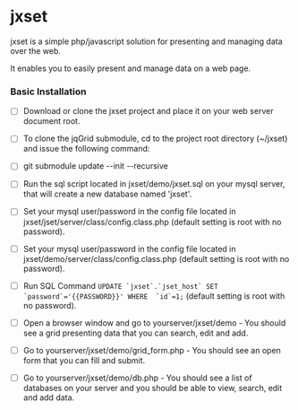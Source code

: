 # jxset


jxset is a simple php/javascript solution for presenting and managing data over the web.

It enables you to easily present and manage data on a web page.

### Basic Installation

* [ ] Download or clone the jxset project and place it on your web server document root.
* [ ] To clone the jqGrid submodule, cd to the project root directory (~/jxset) and issue the following command:
* [ ] git submodule update --init --recursive
* [ ] Run the sql script located in jxset/demo/jxset.sql on your mysql server, that will create a new database named 'jxset'.
* [ ] Set your mysql user/password in the config file located in jxset/jset/server/class/config.class.php (default setting is root with no password).
* [ ] Set your mysql user/password in the config file located in jxset/demo/server/class/config.class.php (default setting is root with no password).
* [ ] Run SQL Command ```UPDATE `jxset`.`jset_host` SET `password`='{{PASSWORD}}' WHERE  `id`=1;``` (default setting is root with no password).
* [ ] Open a browser window and go to yourserver/jxset/demo - You should see a grid presenting data that you can search, edit and add.
* [ ] Go to yourserver/jxset/demo/grid_form.php - You should see an open form that you can fill and submit.
* [ ] Go to yourserver/jxset/demo/db.php - You should see a list of databases on your server and you should be able to view, search, edit and add data.

